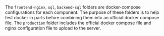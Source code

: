 The `frontend-nginx`, `sql`, `backend-sql` folders are docker-compose configurations for each component. The purpose of these folders is to help test docker in parts before combining them into an official docker compose file. The `production` folder includes the official docker compose file and nginx configuration file to upload to the server.